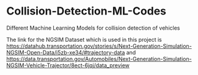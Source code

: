 # Collision-Detection-ML-Codes
Different Machine Learning Models for collision detection of vehicles

The link for the NGSIM Dataset which is used in this project is
https://datahub.transportation.gov/stories/s/Next-Generation-Simulation-NGSIM-Open-Data/i5zb-xe34/#trajectory-data
and
https://data.transportation.gov/Automobiles/Next-Generation-Simulation-NGSIM-Vehicle-Trajector/8ect-6jqj/data_preview
